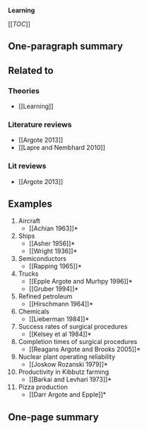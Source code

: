 **Learning**

[[_TOC_]]

## One-paragraph summary

## Related to

### Theories
* [[Learning]]

### Literature reviews
* [[Argote 2013]]
* [[Lapre and Nembhard 2010]]

### Lit reviews
* [[Argote 2013]]

## Examples
1. Aircraft
    * [[Achian 1963]]*
2. Ships
    * [[Asher 1956]]*
    * [[Wright 1936]]*
3. Semiconductors
    * [[Rapping 1965]]*
4. Trucks
    * [[Epple Argote and Murhpy 1996]]*
    * [[Gruber 1994]]*
5. Refined petroleum
    * [[Hirschmann 1964]]*
6. Chemicals
    * [[Lieberman 1984]]*
7. Success rates of surgical procedures
    * [[Kelsey et al 1984]]*
8. Completion times of surgical procedures
    * [[Reagans Argote and Brooks 2005]]*
9. Nuclear plant operating reliability
    * [[Joskow Rozanski 1979]]*
10. Productivity in Kibbutz farming
    * [[Barkai and Levhari 1973]]*
11. Pizza production
    * [[Darr Argote and Epple]]*

## One-page summary
